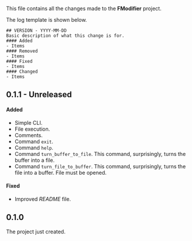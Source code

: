 This file contains all the changes made to the **FModifier** project.

The log template is shown below.
```
## VERSION - YYYY-MM-DD
Basic description of what this change is for.
#### Added
- Items
#### Removed
- Items
#### Fixed
- Items
#### Changed
- Items
```
## 0.1.1 - Unreleased
#### Added
- Simple CLI.
- File execution.
- Comments.
- Command `exit`.
- Command `help`.
- Command `turn_buffer_to_file`. This command, surprisingly, turns the buffer into a file.
- Command `turn_file_to_buffer`. This command, surprisingly, turns the file into a buffer. File must be opened.
#### Fixed
- Improved *README* file.

## 0.1.0
The project just created.
